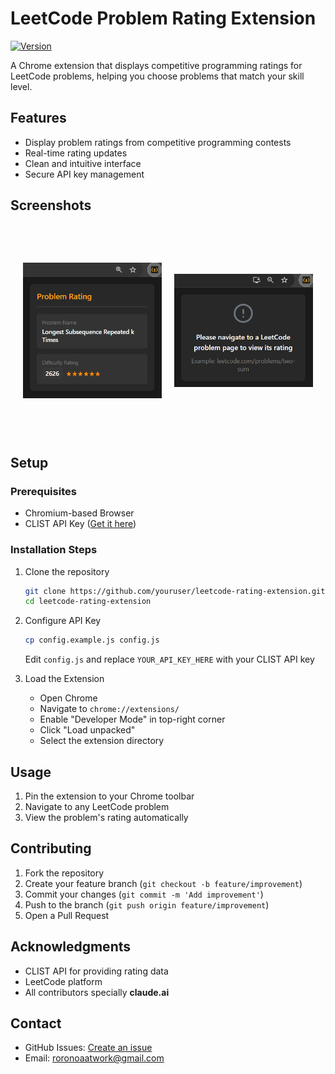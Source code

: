 # LeetCode Problem Rating Extension

[![Version](https://img.shields.io/badge/version-1.0.0-blue.svg)](https://github.com/youruser/leetcode-rating)

A Chrome extension that displays competitive programming ratings for LeetCode problems, helping you choose problems that match your skill level.

## Features
- Display problem ratings from competitive programming contests
- Real-time rating updates
- Clean and intuitive interface
- Secure API key management

## Screenshots
<div style="display: flex; justify-content: center; align-items: center; gap: 20px; padding: 20px;">
    <div style="width: 400px; height: 300px;">
        <img src="./images/example_rating.png" alt="LeetCode Rating Image" style="width: 100%; height: 100%; object-fit: contain;">
    </div>
    <div style="width: 400px; height: 300px;">
        <img src="./images/example_no_rating.png" alt="LeetCode NO Rating Image" style="width: 100%; height: 100%; object-fit: contain;">
    </div>
</div>

## Setup

### Prerequisites
- Chromium-based Browser
- CLIST API Key ([Get it here](https://clist.by/api/v4/doc/))

### Installation Steps
1. Clone the repository
   ```bash
   git clone https://github.com/youruser/leetcode-rating-extension.git
   cd leetcode-rating-extension
   ```

2. Configure API Key
   ```bash
   cp config.example.js config.js
   ```
   Edit `config.js` and replace `YOUR_API_KEY_HERE` with your CLIST API key


3. Load the Extension
   - Open Chrome
   - Navigate to `chrome://extensions/`
   - Enable "Developer Mode" in top-right corner
   - Click "Load unpacked"
   - Select the extension directory

## Usage
1. Pin the extension to your Chrome toolbar
2. Navigate to any LeetCode problem
3. View the problem's rating automatically

## Contributing
1. Fork the repository
2. Create your feature branch (`git checkout -b feature/improvement`)
3. Commit your changes (`git commit -m 'Add improvement'`)
4. Push to the branch (`git push origin feature/improvement`)
5. Open a Pull Request

## Acknowledgments
- CLIST API for providing rating data
- LeetCode platform
- All contributors specially <b>claude.ai</b>

## Contact
- GitHub Issues: [Create an issue](https://github.com/raosatyam/Clist-LeetCode-Extension/issues)
- Email: roronoaatwork@gmail.com